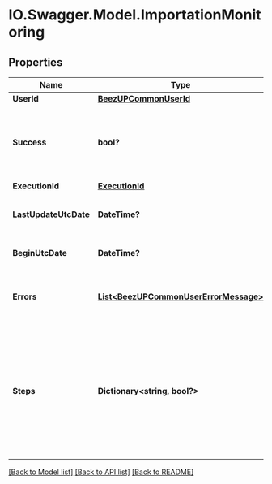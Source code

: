# IO.Swagger.Model.ImportationMonitoring
## Properties

Name | Type | Description | Notes
------------ | ------------- | ------------- | -------------
**UserId** | [**BeezUPCommonUserId**](BeezUPCommonUserId.md) |  | [optional] 
**Success** | **bool?** | Indicates if the importation was successfully completed or not | 
**ExecutionId** | [**ExecutionId**](ExecutionId.md) |  | 
**LastUpdateUtcDate** | **DateTime?** | The last update of the reporting | 
**BeginUtcDate** | **DateTime?** | The start date of the importation | 
**Errors** | [**List&lt;BeezUPCommonUserErrorMessage&gt;**](BeezUPCommonUserErrorMessage.md) | In case of error a description will be indicated | [optional] 
**Steps** | **Dictionary&lt;string, bool?&gt;** | Contains all steps of the importation process with a boolean. If true the step has been passed, false the step is not complete | 

[[Back to Model list]](../README.md#documentation-for-models) [[Back to API list]](../README.md#documentation-for-api-endpoints) [[Back to README]](../README.md)

